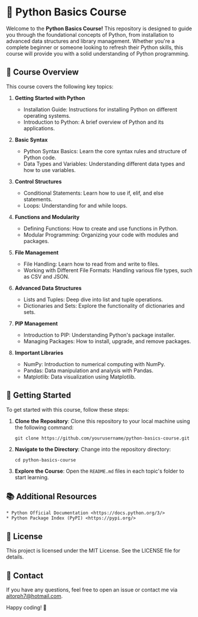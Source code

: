 # 📘 Python Basics Course

Welcome to the **Python Basics Course!** This repository is designed to guide you through the foundational concepts of Python, from installation to advanced data structures and library management. Whether you're a complete beginner or someone looking to refresh their Python skills, this course will provide you with a solid understanding of Python programming.

## 🎯 Course Overview

This course covers the following key topics:

1. **Getting Started with Python**

    * Installation Guide: Instructions for installing Python on different operating systems.
    * Introduction to Python: A brief overview of Python and its applications.
2. **Basic Syntax**

    * Python Syntax Basics: Learn the core syntax rules and structure of Python code.
    * Data Types and Variables: Understanding different data types and how to use variables.
3. **Control Structures**

    * Conditional Statements: Learn how to use if, elif, and else statements.
    * Loops: Understanding for and while loops.
4. **Functions and Modularity**

    * Defining Functions: How to create and use functions in Python.
    * Modular Programming: Organizing your code with modules and packages.
5. **File Management**

    * File Handling: Learn how to read from and write to files.
    * Working with Different File Formats: Handling various file types, such as CSV and JSON.
6. **Advanced Data Structures**

    * Lists and Tuples: Deep dive into list and tuple operations.
    * Dictionaries and Sets: Explore the functionality of dictionaries and sets.
7. **PIP Management**

    * Introduction to PIP: Understanding Python's package installer.
    * Managing Packages: How to install, upgrade, and remove packages.
8. **Important Libraries**

    * NumPy: Introduction to numerical computing with NumPy.
    * Pandas: Data manipulation and analysis with Pandas.
    * Matplotlib: Data visualization using Matplotlib.
## 🚀 Getting Started

To get started with this course, follow these steps:

1. **Clone the Repository**: Clone this repository to your local machine using the following command:

    ```git clone https://github.com/yourusername/python-basics-course.git```

2. **Navigate to the Directory**: Change into the repository directory:

    ```cd python-basics-course```

3. **Explore the Course**: Open the `README.md` files in each topic's folder to start learning.

## 📚 Additional Resources

    * Python Official Documentation <https://docs.python.org/3/>
    * Python Package Index (PyPI) <https://pypi.org/>

## 📝 License

This project is licensed under the MIT License. See the LICENSE file for details.

## 💬 Contact

If you have any questions, feel free to open an issue or contact me via aitorph7@hotmail.com.


Happy coding! 🚀
